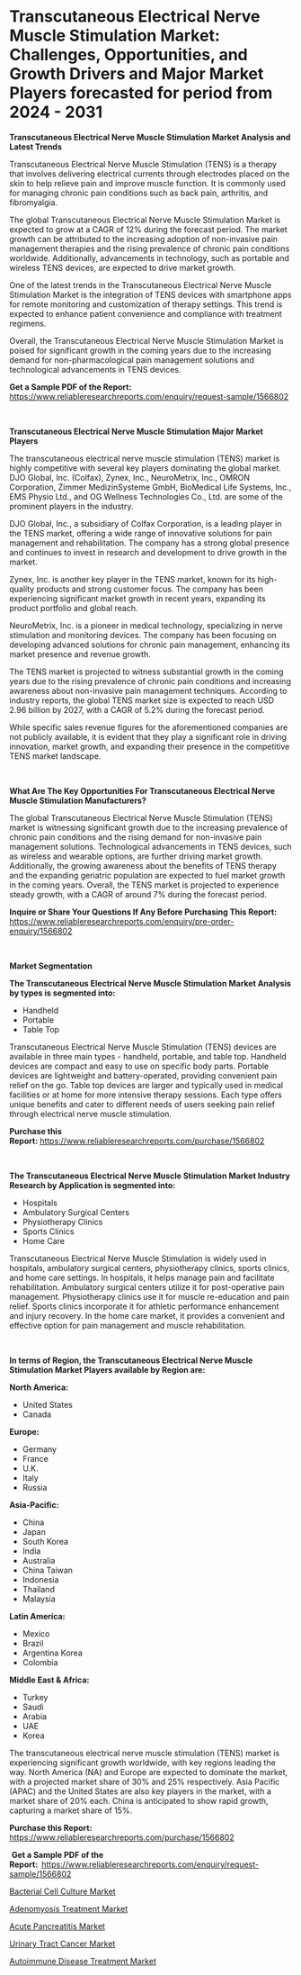<p><h1>Transcutaneous Electrical Nerve Muscle Stimulation Market: Challenges, Opportunities, and Growth Drivers and Major Market Players forecasted for period from 2024 - 2031</h1></p><p><strong>Transcutaneous Electrical Nerve Muscle Stimulation Market Analysis and Latest Trends</strong></p>
<p><p>Transcutaneous Electrical Nerve Muscle Stimulation (TENS) is a therapy that involves delivering electrical currents through electrodes placed on the skin to help relieve pain and improve muscle function. It is commonly used for managing chronic pain conditions such as back pain, arthritis, and fibromyalgia.</p><p>The global Transcutaneous Electrical Nerve Muscle Stimulation Market is expected to grow at a CAGR of 12% during the forecast period. The market growth can be attributed to the increasing adoption of non-invasive pain management therapies and the rising prevalence of chronic pain conditions worldwide. Additionally, advancements in technology, such as portable and wireless TENS devices, are expected to drive market growth.</p><p>One of the latest trends in the Transcutaneous Electrical Nerve Muscle Stimulation Market is the integration of TENS devices with smartphone apps for remote monitoring and customization of therapy settings. This trend is expected to enhance patient convenience and compliance with treatment regimens.</p><p>Overall, the Transcutaneous Electrical Nerve Muscle Stimulation Market is poised for significant growth in the coming years due to the increasing demand for non-pharmacological pain management solutions and technological advancements in TENS devices.</p></p>
<p><strong>Get a Sample PDF of the Report:&nbsp;</strong> <a href="https://www.reliableresearchreports.com/enquiry/request-sample/1566802">https://www.reliableresearchreports.com/enquiry/request-sample/1566802</a></p>
<p>&nbsp;</p>
<p><strong>Transcutaneous Electrical Nerve Muscle Stimulation Major Market Players</strong></p>
<p><p>The transcutaneous electrical nerve muscle stimulation (TENS) market is highly competitive with several key players dominating the global market. DJO Global, Inc. (Colfax), Zynex, Inc., NeuroMetrix, Inc., OMRON Corporation, Zimmer MedizinSysteme GmbH, BioMedical Life Systems, Inc., EMS Physio Ltd., and OG Wellness Technologies Co., Ltd. are some of the prominent players in the industry.</p><p>DJO Global, Inc., a subsidiary of Colfax Corporation, is a leading player in the TENS market, offering a wide range of innovative solutions for pain management and rehabilitation. The company has a strong global presence and continues to invest in research and development to drive growth in the market.</p><p>Zynex, Inc. is another key player in the TENS market, known for its high-quality products and strong customer focus. The company has been experiencing significant market growth in recent years, expanding its product portfolio and global reach.</p><p>NeuroMetrix, Inc. is a pioneer in medical technology, specializing in nerve stimulation and monitoring devices. The company has been focusing on developing advanced solutions for chronic pain management, enhancing its market presence and revenue growth.</p><p>The TENS market is projected to witness substantial growth in the coming years due to the rising prevalence of chronic pain conditions and increasing awareness about non-invasive pain management techniques. According to industry reports, the global TENS market size is expected to reach USD 2.96 billion by 2027, with a CAGR of 5.2% during the forecast period.</p><p>While specific sales revenue figures for the aforementioned companies are not publicly available, it is evident that they play a significant role in driving innovation, market growth, and expanding their presence in the competitive TENS market landscape.</p></p>
<p>&nbsp;</p>
<p><strong>What Are The Key Opportunities For Transcutaneous Electrical Nerve Muscle Stimulation Manufacturers?</strong></p>
<p><p>The global Transcutaneous Electrical Nerve Muscle Stimulation (TENS) market is witnessing significant growth due to the increasing prevalence of chronic pain conditions and the rising demand for non-invasive pain management solutions. Technological advancements in TENS devices, such as wireless and wearable options, are further driving market growth. Additionally, the growing awareness about the benefits of TENS therapy and the expanding geriatric population are expected to fuel market growth in the coming years. Overall, the TENS market is projected to experience steady growth, with a CAGR of around 7% during the forecast period.</p></p>
<p><strong>Inquire or Share Your Questions If Any Before Purchasing This Report:</strong> <a href="https://www.reliableresearchreports.com/enquiry/pre-order-enquiry/1566802">https://www.reliableresearchreports.com/enquiry/pre-order-enquiry/1566802</a></p>
<p>&nbsp;</p>
<p><strong>Market Segmentation</strong></p>
<p><strong>The Transcutaneous Electrical Nerve Muscle Stimulation Market Analysis by types is segmented into:</strong></p>
<p><ul><li>Handheld</li><li>Portable</li><li>Table Top</li></ul></p>
<p><p>Transcutaneous Electrical Nerve Muscle Stimulation (TENS) devices are available in three main types - handheld, portable, and table top. Handheld devices are compact and easy to use on specific body parts. Portable devices are lightweight and battery-operated, providing convenient pain relief on the go. Table top devices are larger and typically used in medical facilities or at home for more intensive therapy sessions. Each type offers unique benefits and cater to different needs of users seeking pain relief through electrical nerve muscle stimulation.</p></p>
<p><strong>Purchase this Report:&nbsp;</strong><a href="https://www.reliableresearchreports.com/purchase/1566802">https://www.reliableresearchreports.com/purchase/1566802</a></p>
<p>&nbsp;</p>
<p><strong>The Transcutaneous Electrical Nerve Muscle Stimulation Market Industry Research by Application is segmented into:</strong></p>
<p><ul><li>Hospitals</li><li>Ambulatory Surgical Centers</li><li>Physiotherapy Clinics</li><li>Sports Clinics</li><li>Home Care</li></ul></p>
<p><p>Transcutaneous Electrical Nerve Muscle Stimulation is widely used in hospitals, ambulatory surgical centers, physiotherapy clinics, sports clinics, and home care settings. In hospitals, it helps manage pain and facilitate rehabilitation. Ambulatory surgical centers utilize it for post-operative pain management. Physiotherapy clinics use it for muscle re-education and pain relief. Sports clinics incorporate it for athletic performance enhancement and injury recovery. In the home care market, it provides a convenient and effective option for pain management and muscle rehabilitation.</p></p>
<p>&nbsp;</p>
<p><strong>In terms of Region, the Transcutaneous Electrical Nerve Muscle Stimulation Market Players available by Region are:</strong></p>
<p>
    <p> <strong> North America: </strong>
        <ul>
            <li>United States</li>
            <li>Canada</li>
        </ul>
        </p> 
    <p> <strong> Europe: </strong>
        <ul>
            <li>Germany</li>
            <li>France</li>
            <li>U.K.</li>
            <li>Italy</li>
            <li>Russia</li>
        </ul>
        </p> 
    <p> <strong> Asia-Pacific: </strong>
        <ul>
            <li>China</li>
            <li>Japan</li>
            <li>South Korea</li>
            <li>India</li>
            <li>Australia</li>
            <li>China Taiwan</li>
            <li>Indonesia</li>
            <li>Thailand</li>
            <li>Malaysia</li>
        </ul>
        </p> 
    <p> <strong> Latin America: </strong>
        <ul>
            <li>Mexico</li>
            <li>Brazil</li>
            <li>Argentina Korea</li>
            <li>Colombia</li>
        </ul>
        </p> 
    <p> <strong> Middle East & Africa: </strong>
        <ul>
            <li>Turkey</li>
            <li>Saudi</li>
            <li>Arabia</li>
            <li>UAE</li>
            <li>Korea</li>
        </ul>
    </p>
    </p>
<p><p>The transcutaneous electrical nerve muscle stimulation (TENS) market is experiencing significant growth worldwide, with key regions leading the way. North America (NA) and Europe are expected to dominate the market, with a projected market share of 30% and 25% respectively. Asia Pacific (APAC) and the United States are also key players in the market, with a market share of 20% each. China is anticipated to show rapid growth, capturing a market share of 15%.</p></p>
<p><strong>Purchase this Report: </strong><a href="https://www.reliableresearchreports.com/purchase/1566802">https://www.reliableresearchreports.com/purchase/1566802</a></p>
<p>&nbsp;<strong>Get a Sample PDF of the Report:&nbsp;&nbsp;</strong><a href="https://www.reliableresearchreports.com/enquiry/request-sample/1566802">https://www.reliableresearchreports.com/enquiry/request-sample/1566802</a></p>
<p><strong></strong></p>
<p><p><a href="https://medium.com/@entelabrahimi1961/bacterial-cell-culture-market-analysis-its-cagr-market-segmentation-and-global-industry-overview-0224211732a5">Bacterial Cell Culture Market</a></p><p><a href="https://medium.com/@lisasanchez1968/adenomyosis-treatment-market-size-market-outlook-and-market-forecast-2024-to-2031-9ac07a653a85">Adenomyosis Treatment Market</a></p><p><a href="https://medium.com/@lisasanchez1968/acute-pancreatitis-market-size-and-market-trends-complete-industry-overview-2024-to-2031-829dd17fc743">Acute Pancreatitis Market</a></p><p><a href="https://medium.com/@marcoshoppe2023/urinary-tract-cancer-market-competitive-analysis-market-trends-and-forecast-to-2031-f7f1ab9395d4">Urinary Tract Cancer Market</a></p><p><a href="https://medium.com/@entelabrahimi1961/autoimmune-disease-treatment-market-comprehensive-assessment-by-type-application-and-geography-ba5b6cbb37c0">Autoimmune Disease Treatment Market</a></p></p>